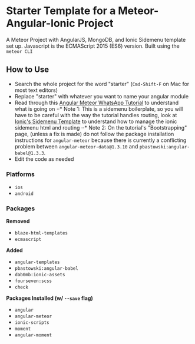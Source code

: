 # Starter Template for a Meteor-Angular-Ionic Project
A Meteor Project with AngularJS, MongoDB, and Ionic Sidemenu template set up. Javascript is the ECMAScript 2015 (ES6) version.
Built using the `meteor CLI`

## How to Use
* Search the whole project for the word "starter" (`Cmd-Shift-F` on Mac for most text editors)
* Replace "starter" with whatever you want to name your angular module
* Read through this [Angular Meteor WhatsApp Tutorial](http://www.angular-meteor.com/tutorials/whatsapp/meteor/authentication "Angular Meteor WhatsApp Tutorial") to understand what is going on
⋅⋅* Note 1: This is a sidemenu boilerplate, so you will have to be careful with the way the tutorial handles routing, look at [Ionic's Sidemenu Template](https://github.com/driftyco/ionic-starter-sidemenu "Ionic Sidemenu Starter Template") to understand how to manage the ionic sidemenu html and routing
⋅⋅* Note 2: On the tutorial's "Bootstrapping" page, (unless a fix is made) do not follow the package installation instructions for `angular-meteor` because there is currently a conflicting problem between `angular-meteor-data@1.3.10` and `pbastowski:angular-babel@1.3.3`.
* Edit the code as needed

### Platforms
* `ios`
* `android`

### Packages
**Removed**
* `blaze-html-templates`
* `ecmascript`

**Added**
* `angular-templates`
* `pbastowski:angular-babel`
* `dab0mb:ionic-assets`
* `fourseven:scss`
* `check`

**Packages Installed (w/ `--save` flag)**
* `angular`
* `angular-meteor`
* `ionic-scripts`
* `moment`
* `angular-moment`
